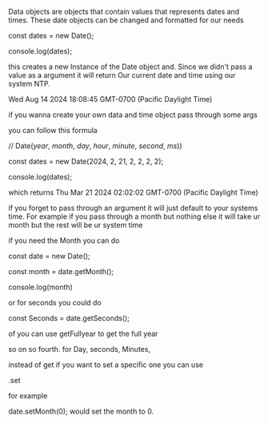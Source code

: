 
Data objects are objects that contain values that represents dates and times. These date objects can be changed and formatted for our needs


const dates = new Date();

  

console.log(dates);


this creates a new Instance of the Date object and. Since we didn't pass a value as a argument it will return Our current date and time using our system NTP.

Wed Aug 14 2024 18:08:45 GMT-0700 (Pacific Daylight Time)




if you wanna create your own data and time object pass through some args

you can follow this formula

// Date(*year*, *month*, *day*, *hour*, *minute*, *second*, *ms*))



const dates = new Date(2024, 2, 21, 2, 2, 2, 2);

  

console.log(dates);

which returns 
Thu Mar 21 2024 02:02:02 GMT-0700 (Pacific Daylight Time)

if you forget to pass through an argument it will just default to your systems time. For example if you pass through a month but nothing else it will take ur month but the rest will be ur system time 


if you need the Month you can do 


const date = new Date();

  

const month = date.getMonth();

  

console.log(month)


or for seconds you could do 


const Seconds = date.getSeconds(); 



of you can use getFullyear to get the full year

so on so fourth. for Day, seconds, Minutes, 



instead of get if you want to set a specific one you can use 

.set 

for example

date.setMonth(0); would set the month to 0. 